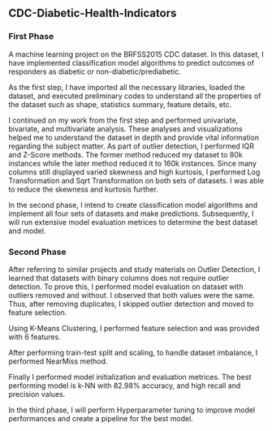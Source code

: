 ## CDC-Diabetic-Health-Indicators

### First Phase

A machine learning project on the BRFSS2015 CDC dataset. In this dataset, I have implemented classification model algorithms to predict outcomes of responders as diabetic or non-diabetic/prediabetic.

As the first step, I have imported all the necessary libraries, loaded the dataset, and executed preliminary codes to understand all the properties of the dataset such as shape, statistics summary, feature details, etc.

I continued on my work from the first step and performed univariate, bivariate, and multivariate analysis. These analyses and visualizations helped me to understand the dataset in depth and provide vital information regarding the subject matter. As part of outlier detection, I performed IQR and Z-Score methods. The former method reduced my dataset to 80k instances while the later method reduced it to 160k instances. Since many columns still displayed varied skewness and high kurtosis, I performed Log Transformation and Sqrt Transformation on both sets of datasets. I was able to reduce the skewness and kurtosis further.

In the second phase, I intend to create classification model algorithms and implement all four sets of datasets and make predictions. Subsequently, I will run extensive model evaluation metrices to determine the best dataset and model.

### Second Phase

After referring to similar projects and study materials on Outlier Detection, I learned that datasets with binary columns does not require outlier detection. To prove this, I performed model evaluation on dataset with outliers removed and without. I observed that both values were the same. Thus, after removing duplicates, I skipped outlier detection and moved to feature selection.

Using K-Means Clustering, I performed feature selection and was provided with 6 features.

After performing train-test split and scaling, to handle dataset imbalance, I performed NearMiss method.

Finally I performed model initialization and evaluation metrices. The best performing model is k-NN with 82.98% accuracy, and high recall and precision values.

In the third phase, I will perform Hyperparameter tuning to improve model performances and create a pipeline for the best model.
